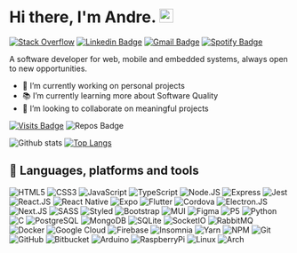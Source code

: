 # Hi there, I'm Andre. <img src="https://media.giphy.com/media/hvRJCLFzcasrR4ia7z/giphy.gif" width="25px">

[![Stack Overflow](https://img.shields.io/badge/-StackOverflow-F58025?style=flat-square&logo=StackOverflow&logoColor=white)](https://stackoverflow.com/users/13696786/andre-sampaio?tab=profile)
[![Linkedin Badge](https://img.shields.io/badge/-LinkedIn-blue?style=flat-square&logo=Linkedin&logoColor=white&link=https://www.linkedin.com/in/andr%C3%A9-sampaio/)](https://www.linkedin.com/in/andr%C3%A9-sampaio/)
[![Gmail Badge](https://img.shields.io/badge/-Gmail-c14438?style=flat-square&logo=Gmail&logoColor=white&link=mailto:andre03.sampaio@gmail.com)](mailto:andre03.sampaio@gmail.com)
[![Spotify Badge](https://img.shields.io/badge/spotify-code--fi-fi?logo=spotify&style=flat-square&link=https://open.spotify.com/playlist/2o4LG56C9HYgKZM0eVrRxQ?si=qWZgLV4YSqWt0vq49OXC2g)](https://open.spotify.com/playlist/2o4LG56C9HYgKZM0eVrRxQ?si=GF4R6YlSRdaKth13BM70Rw)


A software developer for web, mobile and embedded systems, always open to new opportunities.

- 🚀 I’m currently working on personal projects
- 📚 I’m currently learning more about Software Quality
- 🤝 I’m looking to collaborate on meaningful projects

[![Visits Badge](https://badges.pufler.dev/visits/apsampaio/apsampaio?style=for-the-badge)](https://github.com/apsampaio/apsampaio)
![Repos Badge](https://badges.pufler.dev/repos/apsampaio?style=for-the-badge)

![Github stats](https://github-readme-stats.vercel.app/api?username=apsampaio&show_icons=true&theme=react)
[![Top Langs](https://github-readme-stats.vercel.app/api/top-langs/?username=apsampaio&layout=compact&theme=react)](https://github.com/apsampaio/github-readme-stats)

## 🧰 Languages, platforms and tools 

![HTML5](https://img.shields.io/badge/-HTML5-E34F26?style=flat-square&logo=html5&logoColor=white)
![CSS3](https://img.shields.io/badge/-CSS3-1572B6?style=flat-square&logo=css3)
![JavaScript](https://img.shields.io/badge/-JavaScript-F7DF1E?style=flat-square&logo=javascript&logoColor=32264D)
![TypeScript](https://img.shields.io/badge/-TypeScript-3178C6?style=flat-square&logo=typescript&logoColor=white)
![Node.JS](https://img.shields.io/badge/Node.JS-339933?style=flat-square&logo=nodedotjs&logoColor=white)
![Express](https://img.shields.io/badge/Express-32264D?style=flat-square&logo=express&logoColor=white)
![Jest](https://img.shields.io/badge/-Jest-C21325?style=flat-square&logo=jest)
![React.JS](https://img.shields.io/badge/-React-61DAFB?style=flat-square&logo=react&logoColor=32264D)
![React Native](https://img.shields.io/badge/React-Native-61DAFB?style=flat-square&logo=react)
![Expo](https://img.shields.io/badge/-Expo-000020?style=flat-square&logo=expo)
![Flutter](https://img.shields.io/badge/-Flutter-02569B?style=flat-square&logo=flutter)
![Cordova](https://img.shields.io/badge/-Cordova-E8E8E8?style=flat-square&logo=apache-cordova&logoColor=black)
![Electron.JS](https://img.shields.io/badge/-Electron.JS-47848F?style=flat-square&logo=electron&logoColor=white)
![Next.JS](https://img.shields.io/badge/-Next.JS-282a36?style=flat-square&logo=Nextdotjs)
![SASS](https://img.shields.io/badge/-Sass-CC6699?style=flat-square&logo=sass&logoColor=white)
![Styled](https://img.shields.io/badge/-Styled--Components-DB7093?style=flat-square&logo=styled-components&logoColor=white)
![Bootstrap](https://img.shields.io/badge/-Bootstrap-7952B3?style=flat-square&logo=bootstrap&logoColor=white)
![MUI](https://img.shields.io/badge/-Material--UI-0081CB?style=flat-square&logo=material-ui&logoColor=white)
![Figma](https://img.shields.io/badge/-Figma-F24E1E?style=flat-square&logo=figma&logoColor=white)
![P5](https://img.shields.io/badge/-P5-ED225D?style=flat-square&logo=p5dotjs&logoColor=white)
![Python](https://img.shields.io/badge/-Python-3776AB?style=flat-square&logo=python&logoColor=white)
![C](https://img.shields.io/badge/--A8B9CC?style=flat-square&logo=c&logoColor=black)
![PostgreSQL](https://img.shields.io/badge/-PostgreSQL-336791?style=flat-square&logo=postgresql&logoColor=white)
![MongoDB](https://img.shields.io/badge/MongoDB-47A248?style=flat-square&logo=mongodb&logoColor=white)
![SQLite](https://img.shields.io/badge/-SQLite-044a64?style=flat-square&logo=sqlite)
![SocketIO](https://img.shields.io/badge/-Socket.io-32264D?style=flat-square&logo=socketdotio&logoColor=white)
![RabbitMQ](https://img.shields.io/badge/-RabbitMQ-FF6600?style=flat-square&logo=rabbitmq&logoColor=white)
![Docker](https://img.shields.io/badge/-Docker-2496ED?style=flat-square&logo=docker&logoColor=white)
![Google Cloud](https://img.shields.io/badge/-Google--Cloud-4285F4?style=flat-square&logo=google-cloud&logoColor=white)
![Firebase](https://img.shields.io/badge/-Firebase-FFCA28?style=flat-square&logo=firebase&logoColor=32264D)
![Insomnia](https://img.shields.io/badge/-Insomnia-5849BE?style=flat-square&logo=insomnia)
![Yarn](https://img.shields.io/badge/-yarn-2C8EBB?style=flat-square&logo=yarn&logoColor=white)
![NPM](https://img.shields.io/badge/-npm-CB3837?style=flat-square&logo=npm)
![Git](https://img.shields.io/badge/-git-F05032?style=flat-square&logo=git&logoColor=white)
![GitHub](https://img.shields.io/badge/-GitHub-181717?style=flat-square&logo=github)
![Bitbucket](https://img.shields.io/badge/-Bitbucket-0047B3?style=flat-square&logo=bitbucket)
![Arduino](https://img.shields.io/badge/Arduino-00979D?style=flat-square&logo=arduino&logoColor=white)
![RaspberryPi](https://img.shields.io/badge/Raspberry--Pi-A22846?style=flat-square&logo=raspberry-pi)
![Linux](https://img.shields.io/badge/Linux-FCC624?style=flat-square&logo=linux&logoColor=black)
![Arch](https://img.shields.io/badge/Arch-1793D1?style=flat-square&logo=arch-linux&logoColor=white)
